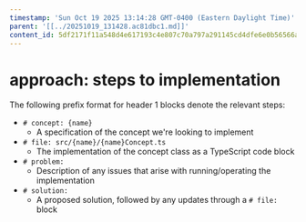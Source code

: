 ```yaml
---
timestamp: 'Sun Oct 19 2025 13:14:28 GMT-0400 (Eastern Daylight Time)'
parent: '[[../20251019_131428.ac81dbc1.md]]'
content_id: 5df2171f11a548d4e617193c4e807c70a797a291145cd4dfe6e0b56566a63626
---
```


# approach: steps to implementation

The following prefix format for header 1 blocks denote the relevant steps:

* `# concept: {name}`
  * A specification of the concept we're looking to implement
* `# file: src/{name}/{name}Concept.ts`
  * The implementation of the concept class as a TypeScript code block
* `# problem:`
  * Description of any issues that arise with running/operating the implementation
* `# solution:`
  * A proposed solution, followed by any updates through a `# file:` block
